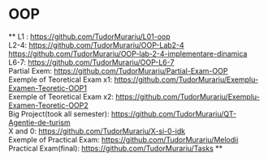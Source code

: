 # OOP
** L1 : https://github.com/TudorMurariu/L01-oop <br>
L2-4: https://github.com/TudorMurariu/OOP-Lab2-4 <br>
https://github.com/TudorMurariu/OOP-lab-2-4-implementare-dinamica <br>
L6-7: https://github.com/TudorMurariu/OOP-L6-7 <br>
Partial Exem: https://github.com/TudorMurariu/Partial-Exam-OOP <br>
Exemple of Teoretical Exam x1: https://github.com/TudorMurariu/Exemplu-Examen-Teoretic-OOP1 <br>
Exemple of Teoretical Exam x2: https://github.com/TudorMurariu/Exemplu-Examen-Teoretic-OOP2 <br>
Big Project(took all semester): https://github.com/TudorMurariu/QT-Agentie-de-turism <br>
X and 0: https://github.com/TudorMurariu/X-si-0-idk <br>
Exemple of Practical Exam: https://github.com/TudorMurariu/Melodii <br>
Practical Exam(final): https://github.com/TudorMurariu/Tasks **
